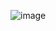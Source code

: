 ![image](https://user-images.githubusercontent.com/58914896/136697990-1cd361da-9522-462a-8d9f-25fffbd5f3a7.png)
